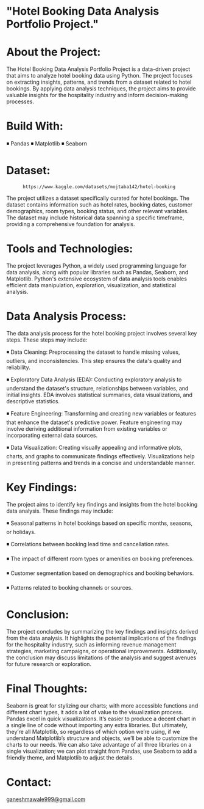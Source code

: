 # "Hotel Booking Data Analysis Portfolio Project." 

# About the Project:
The Hotel Booking Data Analysis Portfolio Project is a data-driven project that aims to analyze hotel booking data using Python.
The project focuses on extracting insights, patterns, and trends from a dataset related to hotel bookings. By applying data analysis techniques, the project aims to provide valuable insights for the hospitality industry and inform decision-making processes.

# Build With:
◾ Pandas
◾ Matplotlib
◾ Seaborn

# Dataset:
          https://www.kaggle.com/datasets/mojtaba142/hotel-booking
The project utilizes a dataset specifically curated for hotel bookings. The dataset contains information such as hotel rates, booking dates, customer demographics, room types, booking status, and other relevant variables. The dataset may include historical data spanning a specific timeframe, providing a comprehensive foundation for analysis.

# Tools and Technologies:
The project leverages Python, a widely used programming language for data analysis, along with popular libraries such as Pandas, Seaborn, and Matplotlib. Python's extensive ecosystem of data analysis tools enables efficient data manipulation, exploration, visualization, and statistical analysis.

# Data Analysis Process:
The data analysis process for the hotel booking project involves several key steps. These steps may include:

◾ Data Cleaning:
               Preprocessing the dataset to handle missing values, outliers, and inconsistencies. This step ensures the data's quality and reliability.

◾ Exploratory Data Analysis (EDA):
                              Conducting exploratory analysis to understand the dataset's structure, relationships between variables, and initial insights. EDA involves    statistical summaries, data visualizations, and descriptive statistics.

◾ Feature Engineering:
                   Transforming and creating new variables or features that enhance the dataset's predictive power. Feature engineering may involve deriving additional information from existing variables or incorporating external data sources.

◾ Data Visualization: 
                  Creating visually appealing and informative plots, charts, and graphs to communicate findings effectively. Visualizations help in presenting patterns and trends in a concise and understandable manner.

# Key Findings:
The project aims to identify key findings and insights from the hotel booking data analysis. 
These findings may include:

◾ Seasonal patterns in hotel bookings based on specific months, seasons, or holidays.

◾ Correlations between booking lead time and cancellation rates.

◾ The impact of different room types or amenities on booking preferences.

◾ Customer segmentation based on demographics and booking behaviors.

◾ Patterns related to booking channels or sources.

# Conclusion:
The project concludes by summarizing the key findings and insights derived from the data analysis. It highlights the potential implications of the findings for the hospitality industry, such as informing revenue management strategies, marketing campaigns, or operational improvements. Additionally, the conclusion may discuss limitations of the analysis and suggest avenues for future research or exploration.

# Final Thoughts:
Seaborn is great for stylizing our charts; with more accessible functions and different chart types, it adds a lot of value to the visualization process.
Pandas excel in quick visualizations. It’s easier to produce a decent chart in a single line of code without importing any extra libraries.
But ultimately, they’re all Matplotlib, so regardless of which option we’re using, if we understand Matplotlib’s structure and objects, we’ll be able to customize the charts to our needs.
We can also take advantage of all three libraries on a single visualization; we can plot straight from Pandas, use Seaborn to add a friendly theme, and Matplotlib to adjust the details.
 
 # Contact:
 ganeshmawale999@gmail.com


